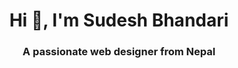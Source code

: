 <h1 align="center">Hi 👋, I'm Sudesh Bhandari</h1>
<h3 align="center">A passionate web designer from Nepal</h3>

